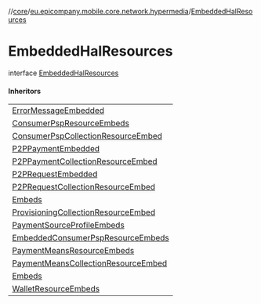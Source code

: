 //[core](../../../index.md)/[eu.epicompany.mobile.core.network.hypermedia](../index.md)/[EmbeddedHalResources](index.md)

# EmbeddedHalResources

interface [EmbeddedHalResources](index.md)

#### Inheritors

| |
|---|
| [ErrorMessageEmbedded](../../eu.epicompany.mobile.core.network.internal.retrofit.interceptors/-error-message-embedded/index.md) |
| [ConsumerPspResourceEmbeds](../../eu.epicompany.mobile.core.network.model.consumerpsp/-consumer-psp-resource-embeds/index.md) |
| [ConsumerPspCollectionResourceEmbed](../../eu.epicompany.mobile.core.network.model.consumerpsp/-consumer-psp-collection-resource-embed/index.md) |
| [P2PPaymentEmbedded](../../eu.epicompany.mobile.core.network.model.p2ppayment/-p2-p-payment-embedded/index.md) |
| [P2PPaymentCollectionResourceEmbed](../../eu.epicompany.mobile.core.network.model.p2ppayment/-p2-p-payment-collection-resource-embed/index.md) |
| [P2PRequestEmbedded](../../eu.epicompany.mobile.core.network.model.p2ppayment/-p2-p-request-embedded/index.md) |
| [P2PRequestCollectionResourceEmbed](../../eu.epicompany.mobile.core.network.model.p2ppayment/-p2-p-request-collection-resource-embed/index.md) |
| [Embeds](../../eu.epicompany.mobile.core.network.model.provisioning/-provisioning-resource/-embeds/index.md) |
| [ProvisioningCollectionResourceEmbed](../../eu.epicompany.mobile.core.network.model.provisioning/-provisioning-collection-resource-embed/index.md) |
| [PaymentSourceProfileEmbeds](../../eu.epicompany.mobile.core.network.model.proxy/-payment-source-profile-embeds/index.md) |
| [EmbeddedConsumerPspResourceEmbeds](../../eu.epicompany.mobile.core.network.model.wallet/-embedded-consumer-psp-resource-embeds/index.md) |
| [PaymentMeansResourceEmbeds](../../eu.epicompany.mobile.core.network.model.wallet/-payment-means-resource-embeds/index.md) |
| [PaymentMeansCollectionResourceEmbed](../../eu.epicompany.mobile.core.network.model.wallet/-payment-means-collection-resource-embed/index.md) |
| [Embeds](../../eu.epicompany.mobile.core.network.model.wallet/-payment-means-collection-resource/-embeds/index.md) |
| [WalletResourceEmbeds](../../eu.epicompany.mobile.core.network.model.wallet/-wallet-resource-embeds/index.md) |
